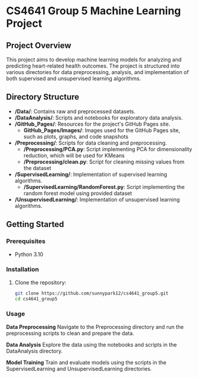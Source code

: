 # CS4641 Group 5 Machine Learning Project

## Project Overview
This project aims to develop machine learning models for analyzing and predicting heart-related health outcomes. 
The project is structured into various directories for data preprocessing, analysis, and implementation of both supervised and unsupervised learning algorithms.

## Directory Structure
- **/Data/**: Contains raw and preprocessed datasets.
- **/DataAnalysis/**: Scripts and notebooks for exploratory data analysis.
- **/GitHub_Pages/**: Resources for the project's GitHub Pages site.
     - **GitHub_Pages/Images/**: Images used for the GitHub Pages site, such as plots, graphs, and code snapshots
- **/Preprocessing/**: Scripts for data cleaning and preprocessing.
     - **/Preprocessing/PCA.py**: Script implementing PCA for dimensionality reduction, which will be used for KMeans
     - **/Preprocessing/clean.py**: Script for cleaning missing values from the dataset
- **/SupervisedLearning/**: Implementation of supervised learning algorithms.
     - **/SupervisedLearning/RandomForest.py**: Script implementing the random forest model using provided dataset
- **/UnsupervisedLearning/**: Implementation of unsupervised learning algorithms.

## Getting Started
### Prerequisites
- Python 3.10

### Installation
1. Clone the repository:
   ```bash
   git clone https://github.com/sunnypark12/cs4641_group5.git
   cd cs4641_group5

### Usage
**Data Preprocessing**
Navigate to the Preprocessing directory and run the preprocessing scripts to clean and prepare the data.

**Data Analysis**
Explore the data using the notebooks and scripts in the DataAnalysis directory.

**Model Training**
Train and evaluate models using the scripts in the SupervisedLearning and UnsupervisedLearning directories.
